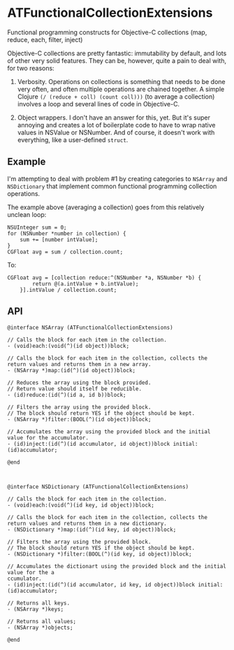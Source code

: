 ATFunctionalCollectionExtensions
================================

Functional programming constructs for Objective-C collections (map, reduce, each, filter, inject)

Objective-C collections are pretty fantastic: immutability by default, and lots of other very solid features. They can be, however, quite a pain to deal with, for two reasons:

 1. Verbosity. Operations on collections is something that needs to be done very often, and often multiple operations are chained together. A simple Clojure `(/ (reduce + coll) (count coll)))` (to average a collection) involves a loop and several lines of code in Objective-C.

 2. Object wrappers. I don't have an answer for this, yet. But it's super annoying and creates a lot of boilerplate code to have to wrap native values in NSValue or NSNumber. And of course, it doesn't work with everything, like a user-defined `struct`.

## Example

I'm attempting to deal with problem #1 by creating categories to `NSArray` and `NSDictionary` that implement common functional programming collection operations.

The example above (averaging a collection) goes from this relatively unclean loop:

````objc
NSUInteger sum = 0;
for (NSNumber *number in collection) {
    sum += [number intValue];
}
CGFloat avg = sum / collection.count;
````

To:

````objc
CGFloat avg = [collection reduce:^(NSNumber *a, NSNumber *b) {
        return @(a.intValue + b.intValue);
    }].intValue / collection.count;
````


## API

````objc
@interface NSArray (ATFunctionalCollectionExtensions)

// Calls the block for each item in the collection.
- (void)each:(void(^)(id object))block;

// Calls the block for each item in the collection, collects the return values and returns them in a new array.
- (NSArray *)map:(id(^)(id object))block;

// Reduces the array using the block provided.
// Return value should itself be reducible.
- (id)reduce:(id(^)(id a, id b))block;

// Filters the array using the provided block.
// The block should return YES if the object should be kept.
- (NSArray *)filter:(BOOL(^)(id object))block;

// Accumulates the array using the provided block and the initial value for the accumulator.
- (id)inject:(id(^)(id accumulator, id object))block initial:(id)accumulator;

@end



@interface NSDictionary (ATFunctionalCollectionExtensions)

// Calls the block for each item in the collection.
- (void)each:(void(^)(id key, id object))block;

// Calls the block for each item in the collection, collects the return values and returns them in a new dictionary.
- (NSDictionary *)map:(id(^)(id key, id object))block;

// Filters the array using the provided block.
// The block should return YES if the object should be kept.
- (NSDictionary *)filter:(BOOL(^)(id key, id object))block;

// Accumulates the dictionart using the provided block and the initial value for the a
ccumulator.
- (id)inject:(id(^)(id accumulator, id key, id object))block initial:(id)accumulator;

// Returns all keys.
- (NSArray *)keys;

// Returns all values;
- (NSArray *)objects;

@end

````


